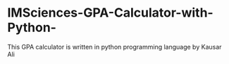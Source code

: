 # IMSciences-GPA-Calculator-with-Python-
This GPA calculator is written in python programming language by Kausar Ali
